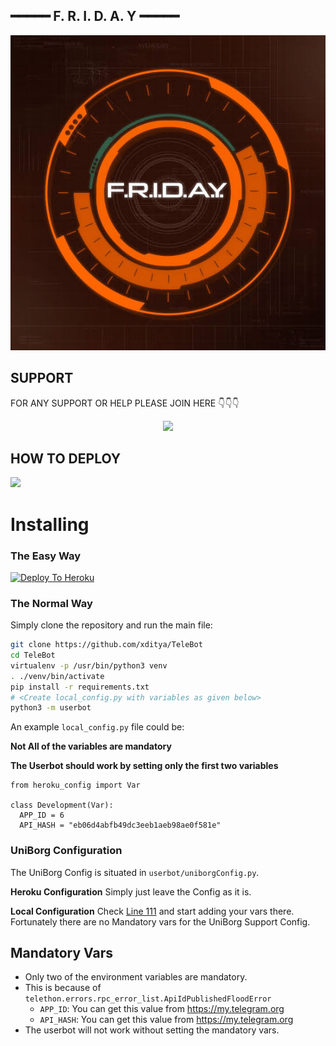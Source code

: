 
##       ━━━━━ F. R. I. D. A. Y  ━━━━━

<p align="center">
<img src="images.jpeg" alt="F.R.I.D.A.Y">
  
## SUPPORT

FOR ANY SUPPORT OR HELP PLEASE JOIN HERE 👇👇👇

<p align="center">
<a href="https://t.me/FRIDAYSUPPORTOFFICIAL"><img src="https://telegra.ph/file/e9af8aa5c368166c6407b.jpg?logo=Telegram"></a>

## HOW TO DEPLOY 

<p align="centre">

<a href="https://t.me/loda"><img src="https://s3.amazonaws.com/Summitsoft/website/blog/how-to/general-assets/how-tos-logo.png?logo=YouTube"></a>



# Installing

### The Easy Way

[![Deploy To Heroku](https://www.herokucdn.com/deploy/button.svg)](https://heroku.com/deploy?)

### The Normal Way

Simply clone the repository and run the main file:
```sh
git clone https://github.com/xditya/TeleBot
cd TeleBot
virtualenv -p /usr/bin/python3 venv
. ./venv/bin/activate
pip install -r requirements.txt
# <Create local_config.py with variables as given below>
python3 -m userbot
```

An example `local_config.py` file could be:

**Not All of the variables are mandatory**

__The Userbot should work by setting only the first two variables__

```python3
from heroku_config import Var

class Development(Var):
  APP_ID = 6
  API_HASH = "eb06d4abfb49dc3eeb1aeb98ae0f581e"
```

### UniBorg Configuration

The UniBorg Config is situated in `userbot/uniborgConfig.py`.

**Heroku Configuration**
Simply just leave the Config as it is.

**Local Configuration**
Check [Line 111](https://github.com/Total-Noob-69/X-tra-Telegram/blob/master/userbot/uniborgConfig.py#L111) and start adding your vars there.
Fortunately there are no Mandatory vars for the UniBorg Support Config.

## Mandatory Vars

- Only two of the environment variables are mandatory.
- This is because of `telethon.errors.rpc_error_list.ApiIdPublishedFloodError`
    - `APP_ID`:   You can get this value from https://my.telegram.org
    - `API_HASH`:   You can get this value from https://my.telegram.org
- The userbot will not work without setting the mandatory vars.
